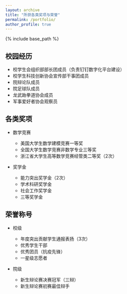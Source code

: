 ```yaml
---
layout: archive
title: "所获各类奖项与荣誉"
permalink: /portfolio/
author_profile: true
---
```


{% include base_path %}

## 校园经历
* 校学生会组织部部长团成员（负责钉钉数字化平台建设）
* 校学生科技创新协会宣传部干事团成员
* 院辩论队成员
* 院足球队成员
* 龙武跆拳道协会成员
* 军事爱好者协会观察员

## 各类奖项

* 数学竞赛
  * 美国大学生数学建模竞赛一等奖
  * 全国大学生数学竞赛非数学专业三等奖
  * 浙江省大学生高等数学竞赛经管类二等奖（2次）
  
* 奖学金
  * 能力突出奖学金（2次）
  * 学术科研奖学金
  * 社会工作奖学金
  * 三等奖学金
  
## 荣誉称号
* 校级
  * 年度突出贡献学生通报表扬（3次）
  * 优秀学生干部
  * 优秀团员（抗疫先锋）
  * 一星级志愿者
  
* 院级
  * 新生辩论赛决赛冠军（三辩）
  * 新生辩论赛初赛最佳辩手

